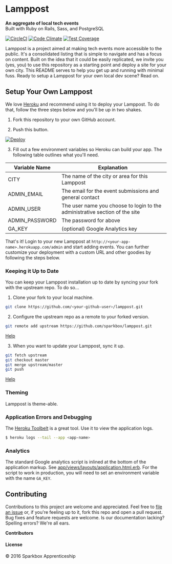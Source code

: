 # Lamppost
**An aggregate of local tech events**  
Built with Ruby on Rails, Sass, and PostgreSQL

[![CircleCI](https://circleci.com/gh/sparkbox/lamppost.svg?style=svg)](https://circleci.com/gh/sparkbox/lamppost) [![Code Climate](https://codeclimate.com/github/sparkbox/local-events-project/badges/gpa.svg)](https://codeclimate.com/github/sparkbox/local-events-project) [![Test Coverage](https://codeclimate.com/github/sparkbox/local-events-project/badges/coverage.svg)](https://codeclimate.com/github/sparkbox/local-events-project/coverage)

Lamppost is a project aimed at making tech events more accessible to the public. It's a consolidated listing that is simple to navigate and has a focus on content. Built on the idea that it could be easily replicated, we invite you (yes, you) to use this repository as a starting point and deploy a site for your own city. This README serves to help you get up and running with minimal fuss. Ready to setup a Lamppost for your own local dev scene? Read on.

## Setup Your Own Lamppost
We love [Heroku](https://www.heroku.com/) and recommend using it to deploy your Lamppost. To do that, follow the three steps below and you'll be up in two shakes.

1. Fork this repository to your own GitHub account.

2. Push this button.

  [![Deploy](https://www.herokucdn.com/deploy/button.svg)](https://heroku.com/deploy)

3. Fill out a few environment variables so Heroku can build your app. The following table outlines what you'll need.

| Variable Name  | Explanation |
| -------------  | ----------- |
| CITY           | The name of the city or area for this Lamppost |
| ADMIN_EMAIL    | The email for the event submissions and general contact  |
| ADMIN_USER     | The user name you choose to login to the administrative section of the site  |
| ADMIN_PASSWORD | The password for above |
| GA_KEY | (optional) Google Analytics key |

That's it! Login to your new Lamppost at `http://<your-app-name>.herokuapp.com/admin` and start adding events. You can further customize your deployment with a custom URL and other goodies by following the steps below.

### Keeping it Up to Date
You can keep your Lamppost installation up to date by syncing your fork with the upstream repo. To do so...

1. Clone your fork to your local machine.
```bash
git clone https://github.com/<your-github-user>/lamppost.git
```

2. Configure the upstream repo as a remote to your forked version.  
```bash
git remote add upstream https://github.com/sparkbox/lamppost.git
```
[Help](https://help.github.com/articles/configuring-a-remote-for-a-fork/)

3. When you want to update your Lamppost, sync it up.
```bash
git fetch upstream  
git checkout master
git merge upstream/master
git push
```
[Help](https://help.github.com/articles/syncing-a-fork/)

### Theming
Lamppost is theme-able.

### Application Errors and Debugging
The [Heroku Toolbelt](https://toolbelt.heroku.com/) is a great tool. Use it to view the application logs.
```bash
$ heroku logs --tail --app <app-name>
```
### Analytics
The standard Google analytics script is inlined at the bottom of the application markup. See [app/views/layouts/application.html.erb](https://github.com/sparkbox/lamppost/blob/master/app/views/layouts/application.html.erb#L55). For the script to work in production, you will need to set an environment variable with the name `GA_KEY`.

## Contributing
Contributions to this project are welcome and appreciated. Feel free to [file an issue](https://github.com/sparkbox/lamppost/issues) or, if you're feeling up to it, fork this repo and open a pull request. Bug fixes and feature requests are welcome. Is our documentation lacking? Spelling errors? We're all ears.

**Contributors**


#### License
&copy; 2016 Sparkbox Apprenticeship
